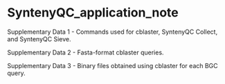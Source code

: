 # SyntenyQC_application_note
Supplementary Data 1 - Commands used for cblaster, SyntenyQC Collect, and SyntenyQC Sieve.

Supplementary Data 2 - Fasta-format cblaster queries.

Supplementary Data 3 - Binary files obtained using cblaster for each BGC query.
